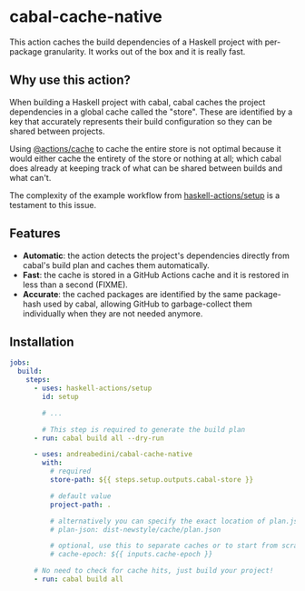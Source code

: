 # cabal-cache-native

This action caches the build dependencies of a Haskell project with
per-package granularity. It works out of the box and it is really fast.

## Why use this action?

When building a Haskell project with cabal, cabal caches the project
dependencies in a global cache called the "store". These are identified
by a key that accurately represents their build configuration so they
can be shared between projects.

Using [@actions/cache](https://github.com/actions/cache) to cache the
entire store is not optimal because it would either cache the entirety
of the store or nothing at all; which cabal does already at keeping
track of what can be shared between builds and what can't.

The complexity of the example workflow from [haskell-actions/setup](https://github.com/haskell-actions/setup/blob/ec49483bfc012387b227434aba94f59a6ecd0900/README.md#model-cabal-workflow-with-caching) is a testament to this issue.

## Features

- **Automatic**: the action detects the project's dependencies directly from cabal's build plan and caches them automatically.
- **Fast**: the cache is stored in a GitHub Actions cache and it is restored in less than a second (FIXME).
- **Accurate**: the cached packages are identified by the same package-hash used by cabal, allowing GitHub to garbage-collect them individually when they are not needed anymore.

## Installation

```yaml
jobs:
  build:
    steps:
      - uses: haskell-actions/setup
        id: setup

        # ...

        # This step is required to generate the build plan
      - run: cabal build all --dry-run

      - uses: andreabedini/cabal-cache-native
        with:
          # required
          store-path: ${{ steps.setup.outputs.cabal-store }}

          # default value
          project-path: .

          # alternatively you can specify the exact location of plan.json
          # plan-json: dist-newstyle/cache/plan.json

          # optional, use this to separate caches or to start from scratch.
          # cache-epoch: ${{ inputs.cache-epoch }}

      # No need to check for cache hits, just build your project!
      - run: cabal build all
```
